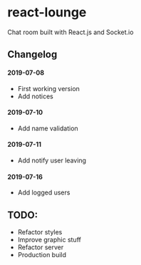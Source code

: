 # react-lounge
Chat room built with React.js and Socket.io

## Changelog
#### 2019-07-08
- First working version
- Add notices

#### 2019-07-10
- Add name validation

#### 2019-07-11
- Add notify user leaving

#### 2019-07-16
- Add logged users

## TODO:
- Refactor styles
- Improve graphic stuff
- Refactor server
- Production build
